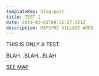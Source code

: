 ```yaml
---
templateKey: blog-post
title: TEST 1
date: 2019-03-01T09:31:27.721Z
description: MAPSYNC VILLAGE AREA
---
```

THIS IS ONLY A TEST.

BLAH...BLAH...BLAH



[SEE MAP](/map?layer=Advisory&feature=2)

